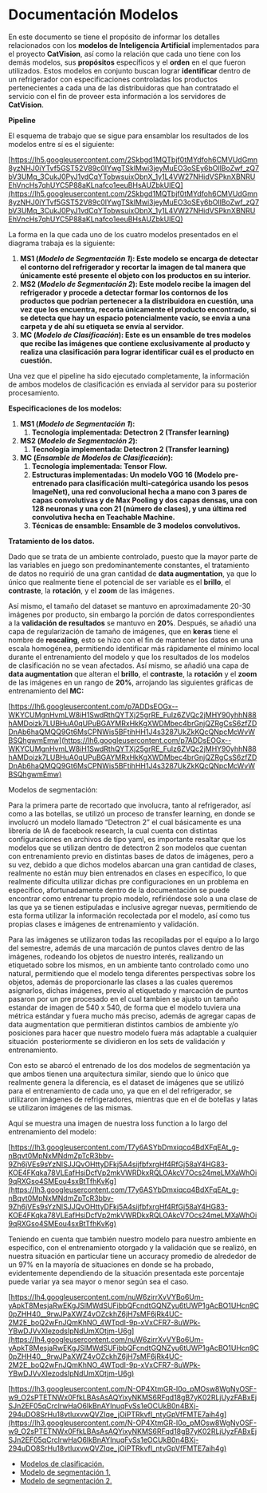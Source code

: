 # Documentación Modelos

En este documento se tiene el propósito de informar los detalles relacionados con los **modelos de Inteligencia Artificial** implementados para el proyecto **CatVision**, así como la relación que cada uno tiene con los demás modelos, sus **propósitos** específicos y el **orden** en el que fueron utilizados. Estos modelos en conjunto buscan lograr **identificar** dentro de un refrigerador con especificaciones controladas los productos pertenecientes a cada una de las distribuidoras que han contratado el servicio con el fin de proveer esta información a los servidores de **CatVision**.

**Pipeline**

El esquema de trabajo que se sigue para ensamblar los resultados de los modelos entre sí es el siguiente:

[https://lh5.googleusercontent.com/2Skbgd1MQTbjf0tMYdfoh6CMVUdGmn8yzNHJ0iYTvf5GST52V89c0lYwgTSklMwi3jeyMuEO3oSEy6bOllBoZwf_zQ7bV3UMq_3CukJ0PyJ1vdCqYTobwsuixObnX_1y1L4VW27NHidVSPknXBNRUEhVncHs7qhUYC5P88aKLnafco1eeuBHsAUZbkUIEQ](https://lh5.googleusercontent.com/2Skbgd1MQTbjf0tMYdfoh6CMVUdGmn8yzNHJ0iYTvf5GST52V89c0lYwgTSklMwi3jeyMuEO3oSEy6bOllBoZwf_zQ7bV3UMq_3CukJ0PyJ1vdCqYTobwsuixObnX_1y1L4VW27NHidVSPknXBNRUEhVncHs7qhUYC5P88aKLnafco1eeuBHsAUZbkUIEQ)

La forma en la que cada uno de los cuatro modelos presentados en el diagrama trabaja es la siguiente:

1. **MS1 (*Modelo de Segmentación 1*): Este modelo se encarga de detectar el contorno del refrigerador y recortar la imagen de tal manera que únicamente esté presente el objeto con los productos en su interior.**
2. **MS2 (*Modelo de Segmentación 2*): Este modelo recibe la imagen del refrigerador y procede a detectar formar los contornos de los productos que podrían pertenecer a la distribuidora en cuestión, una vez que los encuentra, recorta únicamente el producto encontrado, si se detecta que hay un espacio potencialmente vacío, se envía a una carpeta y de ahí su etiqueta se envía al servidor.**
3. **MC (*Modelo de Clasificación*): Este es un ensamble de tres modelos que recibe las imágenes que contiene exclusivamente al producto y realiza una clasificación para lograr identificar cuál es el producto en cuestión.**

Una vez que el pipeline ha sido ejecutado completamente, la información de ambos modelos de clasificación es enviada al servidor para su posterior procesamiento.

**Especificaciones de los modelos:**

1. **MS1 (*Modelo de Segmentación 1*):**
    1. **Tecnología implementada: Detectron 2 (Transfer learning)**
2. **MS2 (*Modelo de Segmentación 2*):**
    1. **Tecnología implementada: Detectron 2 (Transfer learning)**
3. **MC (*Ensamble de* *Modelos de Clasificación*):**
    1. **Tecnología implementada: Tensor Flow.**
    2. **Estructuras implementadas: Un modelo VGG 16 (Modelo pre-entrenado para clasificación multi-categórica usando los pesos ImageNet), una red convolucional hecha a mano con 3 pares de capas convolutivas y de Max Pooling y dos capas densas, una con 128 neuronas y una con 21 (número de clases), y una última red convolutiva hecha en Teachable Machine.**
    3. **Técnicas de ensamble: Ensamble de 3 modelos convolutivos.**

**Tratamiento de los datos.**

Dado que se trata de un ambiente controlado, puesto que la mayor parte de las variables en juego son predominantemente constantes, el tratamiento de datos no requirió de una gran cantidad de **data augmentation**, ya que lo único que realmente tiene el potencial de ser variable es el **brillo**, el **contraste**, la **rotación**, y el **zoom** de las imágenes.

Así mismo, el tamaño del dataset se mantuvo en aproximadamente 20-30 imágenes por producto, sin embargo la porción de datos correspondientes a la **validación de resultados** se mantuvo en **20%**. Después, se añadió una capa de regularización de tamaño de imágenes, que en **keras** tiene el nombre de **rescaling**, esto se hizo con el fin de mantener los datos en una escala homogénea, permitiendo identificar más rápidamente el mínimo local durante el entrenamiento del modelo y que los resultados de los modelos de clasificación no se vean afectados. Así mismo, se añadió una capa de **data augmentation** que alteran el **brillo**, el **contraste**, la **rotación** y el **zoom** de las imágenes en un rango de **20%**, arrojando las siguientes gráficas de entrenamiento del **MC:**

[https://lh6.googleusercontent.com/p7ADDsEOGx--WKYCUMgnHvmLW8iH1SwdRthQYTXj25grRE_FuIz6ZVQc2jMHY90yhhN88hAMDoizk7LUBHuA0qUPuBGAYMRxHkKgXWDMbec4brGnjQZRgCsS6zfZDDnAb6haQMQQ9Gt6MsCPNWis5BFtihHH1J4s3287UkZkKQcQNpcMcWvWBSQhgwmEmw](https://lh6.googleusercontent.com/p7ADDsEOGx--WKYCUMgnHvmLW8iH1SwdRthQYTXj25grRE_FuIz6ZVQc2jMHY90yhhN88hAMDoizk7LUBHuA0qUPuBGAYMRxHkKgXWDMbec4brGnjQZRgCsS6zfZDDnAb6haQMQQ9Gt6MsCPNWis5BFtihHH1J4s3287UkZkKQcQNpcMcWvWBSQhgwmEmw)

Modelos de segmentación:

Para la primera parte de recortado que involucra, tanto al refrigerador, así como a las botellas, se utilizó un proceso de transfer learning, en donde se involucró un modelo llamado “Detectron 2” el cual básicamente es una librería de IA de facebook research, la cual cuenta con distintas configuraciones en archivos de tipo yaml, es importante resaltar que los modelos que se utilizan dentro de detectron 2 son modelos que cuentan con entrenamiento previo en distintas bases de datos de imágenes, pero a su vez, debido a que dichos modelos abarcan una gran cantidad de clases, realmente no están muy bien entrenados en clases en específico, lo que realmente dificulta utilizar dichas pre configuraciones en un problema en específico, afortunadamente dentro de la documentación se puede encontrar como entrenar tu propio modelo, refiriéndose solo a una clase de las que ya se tienen estipuladas e inclusive agregar nuevas, permitiendo de esta forma utilizar la información recolectada por el modelo, así como tus propias clases e imágenes de entrenamiento y validación.

Para las imágenes se utilizaron todas las recopiladas por el equipo a lo largo del semestre, además de una marcación de puntos claves dentro de las imágenes, rodeando los objetos de nuestro interés, realizando un etiquetado sobre los mismos, en un ambiente tanto controlado como uno natural, permitiendo que el modelo tenga diferentes perspectivas sobre los objetos, además de proporcionarle las clases a las cuales queremos asignarlos, dichas imágenes, previo al etiquetado y marcación de puntos pasaron por un pre procesado en el cual tambien se ajusto un tamaño estandar de imagen de 540 x 540, de forma que el modelo tuviera una métrica estándar y fuera mucho más preciso, además de agregar capas de data augmentation que permitieran distintos cambios de ambiente y/o posiciones para hacer que nuestro modelo fuera más adaptable a cualquier situación  posteriormente se dividieron en los sets de validación y entrenamiento.

Con esto se abarcó el entrenado de los dos modelos de segmentación ya que ambos tienen una arquitectura similar, siendo que lo único que realmente genera la diferencia, es el dataset de imágenes que se utilizó para el entrenamiento de cada uno, ya que en el del refrigerador, se utilizaron imágenes de refrigeradores, mientras que en el de botellas y latas se utilizaron imágenes de las mismas.

Aquí se muestra una imagen de nuestra loss function a lo largo del entrenamiento del modelo:

[https://lh3.googleusercontent.com/T7y6ASYbDmxiqcq4BdXFqEAt_g-nBqvt0MpNxMNdmZpTcR3bbv-9Zh6jVEs9sYzNISJJQvOHttyDFkj5A4sijfbfxrgHf4RfGj58aY4HG83-KOE4FKqka78VLEafHsiDcfVp2mkVWRDkxRQLOAkcV7Ocs24meLMXaWhOi9qRXGso4SMEou4sxBtTfhKvKg](https://lh3.googleusercontent.com/T7y6ASYbDmxiqcq4BdXFqEAt_g-nBqvt0MpNxMNdmZpTcR3bbv-9Zh6jVEs9sYzNISJJQvOHttyDFkj5A4sijfbfxrgHf4RfGj58aY4HG83-KOE4FKqka78VLEafHsiDcfVp2mkVWRDkxRQLOAkcV7Ocs24meLMXaWhOi9qRXGso4SMEou4sxBtTfhKvKg)

Teniendo en cuenta que también nuestro modelo para nuestro ambiente en específico, con el entrenamiento otorgado y la validación que se realizó, en nuestra situación en particular tiene un accuracy promedio de alrededor de un 97% en la mayoría de situaciones en donde se ha probado, evidentemente dependiendo de la situación presentada este porcentaje puede variar ya sea mayor o menor según sea el caso.

[https://lh4.googleusercontent.com/nuW6zirrXvVYBo6Um-yApkT8MesjaRwEKgJSlMWdSUFibbQFcndtGQNZyu6tUWP1gAcBO1UHcn9C0pZHH40__9rwJPaXWZ4vOZckhZ6jH7sMF6jRk4UC-2M2E_boQ2wFnJQmKhNO_4WTpdI-9p-xVxCFR7-8uWPk-YBwDJVvXIezodsIpNdUmXOtjm-U6g](https://lh4.googleusercontent.com/nuW6zirrXvVYBo6Um-yApkT8MesjaRwEKgJSlMWdSUFibbQFcndtGQNZyu6tUWP1gAcBO1UHcn9C0pZHH40__9rwJPaXWZ4vOZckhZ6jH7sMF6jRk4UC-2M2E_boQ2wFnJQmKhNO_4WTpdI-9p-xVxCFR7-8uWPk-YBwDJVvXIezodsIpNdUmXOtjm-U6g)

[https://lh3.googleusercontent.com/N-OP4XtmGR-l0o_pMOsw8WgNyOSF-w9_O2sPTETNWx0FfkLBAsAsAQYixyNKMS6RFqd18gB7yK02RLjUyzFABxEjSJn2EF05qCrclrwHaO6IkBnAYInuqFvSs1eOCUkB0n4BXj-294uDO8SrHu18vtluxvwQVZIqe_jOiPTRkvfI_ntyGpVfFMTE7aih4g](https://lh3.googleusercontent.com/N-OP4XtmGR-l0o_pMOsw8WgNyOSF-w9_O2sPTETNWx0FfkLBAsAsAQYixyNKMS6RFqd18gB7yK02RLjUyzFABxEjSJn2EF05qCrclrwHaO6IkBnAYInuqFvSs1eOCUkB0n4BXj-294uDO8SrHu18vtluxvwQVZIqe_jOiPTRkvfI_ntyGpVfFMTE7aih4g)

- [Modelos de clasificación.](https://colab.research.google.com/drive/1WafrMYJs4XIZPMHBAT2FyDLPJjKdMwCB?usp=sharing)
- [Modelo de segmentación 1.](https://colab.research.google.com/drive/11QLOjc_IVeJ99UY16XxIXiR8HsNhn_Eu?usp=sharing)
- [Modelo de segmentación 2.](https://colab.research.google.com/drive/1Vtaufi0IRvvLzdb2BI2QHCO2fiUEDdVS?usp=sharing)